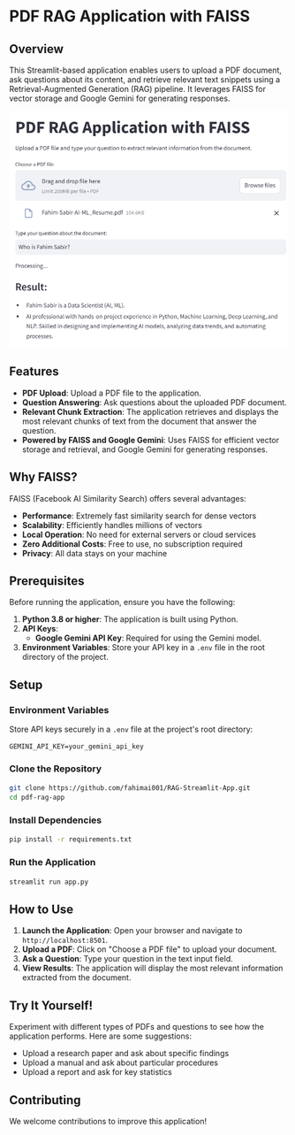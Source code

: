 # PDF RAG Application with FAISS

## Overview

This Streamlit-based application enables users to upload a PDF document, ask questions about its content, and retrieve relevant text snippets using a Retrieval-Augmented Generation (RAG) pipeline. It leverages FAISS for vector storage and Google Gemini for generating responses.

![RAG APPLICATION DEMO](rag.png)


## Features

- **PDF Upload**: Upload a PDF file to the application.
- **Question Answering**: Ask questions about the uploaded PDF document.
- **Relevant Chunk Extraction**: The application retrieves and displays the most relevant chunks of text from the document that answer the question.
- **Powered by FAISS and Google Gemini**: Uses FAISS for efficient vector storage and retrieval, and Google Gemini for generating responses.

## Why FAISS?

FAISS (Facebook AI Similarity Search) offers several advantages:

- **Performance**: Extremely fast similarity search for dense vectors
- **Scalability**: Efficiently handles millions of vectors
- **Local Operation**: No need for external servers or cloud services
- **Zero Additional Costs**: Free to use, no subscription required
- **Privacy**: All data stays on your machine

## Prerequisites

Before running the application, ensure you have the following:

1. **Python 3.8 or higher**: The application is built using Python.
2. **API Keys**:
   - **Google Gemini API Key**: Required for using the Gemini model.
3. **Environment Variables**: Store your API key in a `.env` file in the root directory of the project.

## Setup

### Environment Variables

Store API keys securely in a `.env` file at the project's root directory:

```
GEMINI_API_KEY=your_gemini_api_key
```

### Clone the Repository

```bash
git clone https://github.com/fahimai001/RAG-Streamlit-App.git
cd pdf-rag-app
```

### Install Dependencies

```bash
pip install -r requirements.txt
```

### Run the Application

```bash
streamlit run app.py
```

## How to Use

1. **Launch the Application**: Open your browser and navigate to `http://localhost:8501`.
2. **Upload a PDF**: Click on "Choose a PDF file" to upload your document.
3. **Ask a Question**: Type your question in the text input field.
4. **View Results**: The application will display the most relevant information extracted from the document.

## Try It Yourself!

Experiment with different types of PDFs and questions to see how the application performs. Here are some suggestions:

- Upload a research paper and ask about specific findings
- Upload a manual and ask about particular procedures
- Upload a report and ask for key statistics

## Contributing

We welcome contributions to improve this application!